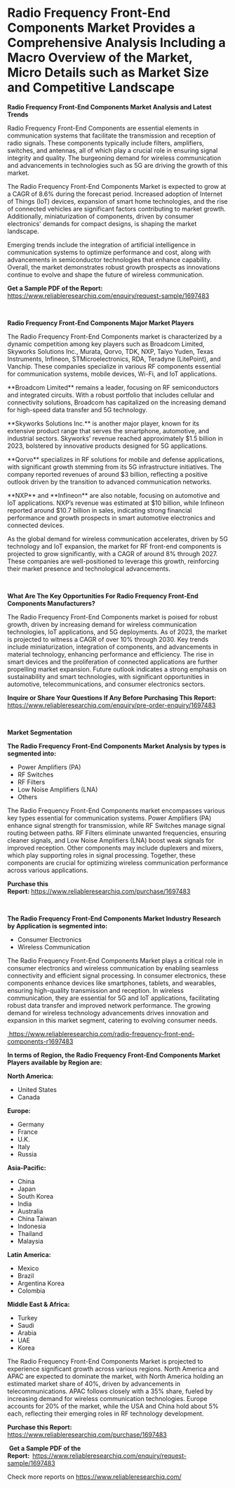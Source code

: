 <p><h1>Radio Frequency Front-End Components Market Provides a Comprehensive Analysis Including a Macro Overview of the Market, Micro Details such as Market Size and Competitive Landscape</h1></p><p><strong>Radio Frequency Front-End Components Market Analysis and Latest Trends</strong></p>
<p><p>Radio Frequency Front-End Components are essential elements in communication systems that facilitate the transmission and reception of radio signals. These components typically include filters, amplifiers, switches, and antennas, all of which play a crucial role in ensuring signal integrity and quality. The burgeoning demand for wireless communication and advancements in technologies such as 5G are driving the growth of this market.</p><p>The Radio Frequency Front-End Components Market is expected to grow at a CAGR of 8.6% during the forecast period. Increased adoption of Internet of Things (IoT) devices, expansion of smart home technologies, and the rise of connected vehicles are significant factors contributing to market growth. Additionally, miniaturization of components, driven by consumer electronics' demands for compact designs, is shaping the market landscape. </p><p>Emerging trends include the integration of artificial intelligence in communication systems to optimize performance and cost, along with advancements in semiconductor technologies that enhance capability. Overall, the market demonstrates robust growth prospects as innovations continue to evolve and shape the future of wireless communication.</p></p>
<p><strong>Get a Sample PDF of the Report:&nbsp;</strong> <a href="https://www.reliableresearchiq.com/enquiry/request-sample/1697483?utm_campaign=2291&utm_medium=2&utm_source=Github&utm_content=ia&utm_term=24032025&utm_id=radio-frequency-front-end-components">https://www.reliableresearchiq.com/enquiry/request-sample/1697483</a></p>
<p>&nbsp;</p>
<p><strong>Radio Frequency Front-End Components Major Market Players</strong></p>
<p><p>The Radio Frequency Front-End Components market is characterized by a dynamic competition among key players such as Broadcom Limited, Skyworks Solutions Inc., Murata, Qorvo, TDK, NXP, Taiyo Yuden, Texas Instruments, Infineon, STMicroelectronics, RDA, Teradyne (LitePoint), and Vanchip. These companies specialize in various RF components essential for communication systems, mobile devices, Wi-Fi, and IoT applications.</p><p>**Broadcom Limited** remains a leader, focusing on RF semiconductors and integrated circuits. With a robust portfolio that includes cellular and connectivity solutions, Broadcom has capitalized on the increasing demand for high-speed data transfer and 5G technology. </p><p>**Skyworks Solutions Inc.** is another major player, known for its extensive product range that serves the smartphone, automotive, and industrial sectors. Skyworks’ revenue reached approximately $1.5 billion in 2023, bolstered by innovative products designed for 5G applications.</p><p>**Qorvo** specializes in RF solutions for mobile and defense applications, with significant growth stemming from its 5G infrastructure initiatives. The company reported revenues of around $3 billion, reflecting a positive outlook driven by the transition to advanced communication networks.</p><p>**NXP** and **Infineon** are also notable, focusing on automotive and IoT applications. NXP’s revenue was estimated at $10 billion, while Infineon reported around $10.7 billion in sales, indicating strong financial performance and growth prospects in smart automotive electronics and connected devices.</p><p>As the global demand for wireless communication accelerates, driven by 5G technology and IoT expansion, the market for RF front-end components is projected to grow significantly, with a CAGR of around 8% through 2027. These companies are well-positioned to leverage this growth, reinforcing their market presence and technological advancements.</p></p>
<p>&nbsp;</p>
<p><strong>What Are The Key Opportunities For Radio Frequency Front-End Components Manufacturers?</strong></p>
<p><p>The Radio Frequency Front-End Components market is poised for robust growth, driven by increasing demand for wireless communication technologies, IoT applications, and 5G deployments. As of 2023, the market is projected to witness a CAGR of over 10% through 2030. Key trends include miniaturization, integration of components, and advancements in material technology, enhancing performance and efficiency. The rise in smart devices and the proliferation of connected applications are further propelling market expansion. Future outlook indicates a strong emphasis on sustainability and smart technologies, with significant opportunities in automotive, telecommunications, and consumer electronics sectors.</p></p>
<p><strong>Inquire or Share Your Questions If Any Before Purchasing This Report:</strong> <a href="https://www.reliableresearchiq.com/enquiry/pre-order-enquiry/1697483?utm_campaign=2291&utm_medium=2&utm_source=Github&utm_content=ia&utm_term=24032025&utm_id=radio-frequency-front-end-components">https://www.reliableresearchiq.com/enquiry/pre-order-enquiry/1697483</a></p>
<p>&nbsp;</p>
<p><strong>Market Segmentation</strong></p>
<p><strong>The Radio Frequency Front-End Components Market Analysis by types is segmented into:</strong></p>
<p><ul><li>Power Amplifiers (PA)</li><li>RF Switches</li><li>RF Filters</li><li>Low Noise Amplifiers (LNA)</li><li>Others</li></ul></p>
<p><p>The Radio Frequency Front-End Components market encompasses various key types essential for communication systems. Power Amplifiers (PA) enhance signal strength for transmission, while RF Switches manage signal routing between paths. RF Filters eliminate unwanted frequencies, ensuring cleaner signals, and Low Noise Amplifiers (LNA) boost weak signals for improved reception. Other components may include duplexers and mixers, which play supporting roles in signal processing. Together, these components are crucial for optimizing wireless communication performance across various applications.</p></p>
<p><strong>Purchase this Report:&nbsp;</strong><a href="https://www.reliableresearchiq.com/purchase/1697483?utm_campaign=2291&utm_medium=2&utm_source=Github&utm_content=ia&utm_term=24032025&utm_id=radio-frequency-front-end-components">https://www.reliableresearchiq.com/purchase/1697483</a></p>
<p>&nbsp;</p>
<p><strong>The Radio Frequency Front-End Components Market Industry Research by Application is segmented into:</strong></p>
<p><ul><li>Consumer Electronics</li><li>Wireless Communication</li></ul></p>
<p><p>The Radio Frequency Front-End Components Market plays a critical role in consumer electronics and wireless communication by enabling seamless connectivity and efficient signal processing. In consumer electronics, these components enhance devices like smartphones, tablets, and wearables, ensuring high-quality transmission and reception. In wireless communication, they are essential for 5G and IoT applications, facilitating robust data transfer and improved network performance. The growing demand for wireless technology advancements drives innovation and expansion in this market segment, catering to evolving consumer needs.</p></p>
<p><a href="https://www.reliableresearchiq.com/radio-frequency-front-end-components-r1697483?utm_campaign=2291&utm_medium=2&utm_source=Github&utm_content=ia&utm_term=24032025&utm_id=radio-frequency-front-end-components">&nbsp;https://www.reliableresearchiq.com/radio-frequency-front-end-components-r1697483</a></p>
<p><strong>In terms of Region, the Radio Frequency Front-End Components Market Players available by Region are:</strong></p>
<p>
    <p> <strong> North America: </strong>
        <ul>
            <li>United States</li>
            <li>Canada</li>
        </ul>
        </p> 
    <p> <strong> Europe: </strong>
        <ul>
            <li>Germany</li>
            <li>France</li>
            <li>U.K.</li>
            <li>Italy</li>
            <li>Russia</li>
        </ul>
        </p> 
    <p> <strong> Asia-Pacific: </strong>
        <ul>
            <li>China</li>
            <li>Japan</li>
            <li>South Korea</li>
            <li>India</li>
            <li>Australia</li>
            <li>China Taiwan</li>
            <li>Indonesia</li>
            <li>Thailand</li>
            <li>Malaysia</li>
        </ul>
        </p> 
    <p> <strong> Latin America: </strong>
        <ul>
            <li>Mexico</li>
            <li>Brazil</li>
            <li>Argentina Korea</li>
            <li>Colombia</li>
        </ul>
        </p> 
    <p> <strong> Middle East & Africa: </strong>
        <ul>
            <li>Turkey</li>
            <li>Saudi</li>
            <li>Arabia</li>
            <li>UAE</li>
            <li>Korea</li>
        </ul>
    </p>
    </p>
<p><p>The Radio Frequency Front-End Components Market is projected to experience significant growth across various regions. North America and APAC are expected to dominate the market, with North America holding an estimated market share of 40%, driven by advancements in telecommunications. APAC follows closely with a 35% share, fueled by increasing demand for wireless communication technologies. Europe accounts for 20% of the market, while the USA and China hold about 5% each, reflecting their emerging roles in RF technology development.</p></p>
<p><strong>Purchase this Report: </strong><a href="https://www.reliableresearchiq.com/purchase/1697483?utm_campaign=2291&utm_medium=2&utm_source=Github&utm_content=ia&utm_term=24032025&utm_id=radio-frequency-front-end-components">https://www.reliableresearchiq.com/purchase/1697483</a></p>
<p>&nbsp;<strong>Get a Sample PDF of the Report:&nbsp;&nbsp;</strong><a href="https://www.reliableresearchiq.com/enquiry/request-sample/1697483?utm_campaign=2291&utm_medium=2&utm_source=Github&utm_content=ia&utm_term=24032025&utm_id=radio-frequency-front-end-components">https://www.reliableresearchiq.com/enquiry/request-sample/1697483</a></p>
<p><strong></strong></p>
<p>Check more reports on <a href="https://www.reliableresearchiq.com/?utm_campaign=2291&utm_medium=2&utm_source=Github&utm_content=ia&utm_term=24032025&utm_id=radio-frequency-front-end-components">https://www.reliableresearchiq.com/</a></p>